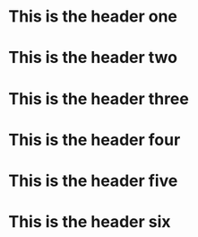 # This is the header one
# This is the header two
# This is the header three
# This is the header four
# This is the header five
# This is the header six
